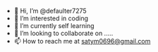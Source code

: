 - 👋 Hi, I’m @defaulter7275
- 👀 I’m interested in coding
- 🌱 I’m currently self learning 
- 💞️ I’m looking to collaborate on .....
- 📫 How to reach me at satym0696@gmail.com

<!---
defaulter7275/defaulter7275 is a ✨ special ✨ repository because its `README.md` (this file) appears on your GitHub profile.
You can click the Preview link to take a look at your changes.
--->
